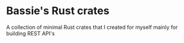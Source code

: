 # Bassie's Rust crates

A collection of minimal Rust crates that I created for myself mainly for building REST API's
